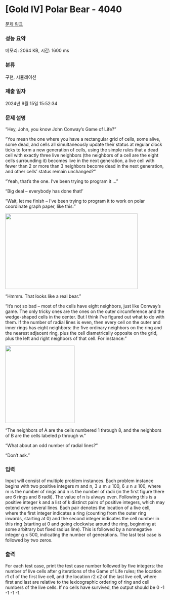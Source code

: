 # [Gold IV] Polar Bear - 4040 

[문제 링크](https://www.acmicpc.net/problem/4040) 

### 성능 요약

메모리: 2064 KB, 시간: 1600 ms

### 분류

구현, 시뮬레이션

### 제출 일자

2024년 9월 15일 15:52:34

### 문제 설명

<p>“Hey, John, you know John Conway’s Game of Life?”</p>

<p>“You mean the one where you have a rectangular grid of cells, some alive, some dead, and cells all simultaneously update their status at regular clock ticks to form a new generation of cells, using the simple rules that a dead cell with exactly three live neighbors (the neighbors of a cell are the eight cells surrounding it) becomes live in the next generation, a live cell with fewer than 2 or more than 3 neighbors become dead in the next generation, and other cells’ status remain unchanged?”</p>

<p>“Yeah, that’s the one. I’ve been trying to program it ...”</p>

<p>“Big deal – everybody has done that!’</p>

<p>“Wait, let me finish – I’ve been trying to program it to work on polar coordinate graph paper, like this:”</p>

<p><img alt="" src="https://www.acmicpc.net/upload/images2/polar1.png" style="height:238px; width:418px"></p>

<p>“Hmmm. That looks like a real bear.”</p>

<p>“It’s not so bad – most of the cells have eight neighbors, just like Conway’s game. The only tricky ones are the ones on the outer circumference and the wedge-shaped cells in the center. But I think I’ve figured out what to do with them. If the number of radial lines is even, then every cell on the outer and inner rings has eight neighbors: the five ordinary neighbors on the ring and the nearest adjacent ring, plus the cell diametrically opposite on the grid, plus the left and right neighbors of that cell. For instance:”</p>

<p><img alt="" src="https://www.acmicpc.net/upload/images2/polar2.png" style="height:244px; width:219px"></p>

<p>“The neighbors of A are the cells numbered 1 through 8, and the neighbors of B are the cells labeled p through w.”</p>

<p>“What about an odd number of radial lines?”</p>

<p>“Don’t ask.”</p>

### 입력 

 <p>Input will consist of multiple problem instances. Each problem instance begins with two positive integers m and n, 3 ≤ m ≤ 100, 6 ≤ n ≤ 100, where m is the number of rings and n is the number of radii (in the first figure there are 6 rings and 8 radii). The value of n is always even. Following this is a positive integer k and a list of k distinct pairs of positive integers, which may extend over several lines. Each pair denotes the location of a live cell, where the first integer indicates a ring (counting from the outer ring inwards, starting at 0) and the second integer indicates the cell number in this ring (starting at 0 and going clockwise around the ring, beginning at some arbitrary but fixed radius line). This is followed by a nonnegative integer g ≤ 500, indicating the number of generations. The last test case is followed by two zeros.</p>

### 출력 

 <p>For each test case, print the test case number followed by five integers: the number of live cells after g iterations of the Game of Life rules; the location r1 c1 of the first live cell, and the location r2 c2 of the last live cell, where first and last are relative to the lexicographic ordering of ring and cell numbers of the live cells. If no cells have survived, the output should be 0 -1 -1 -1 -1.</p>

